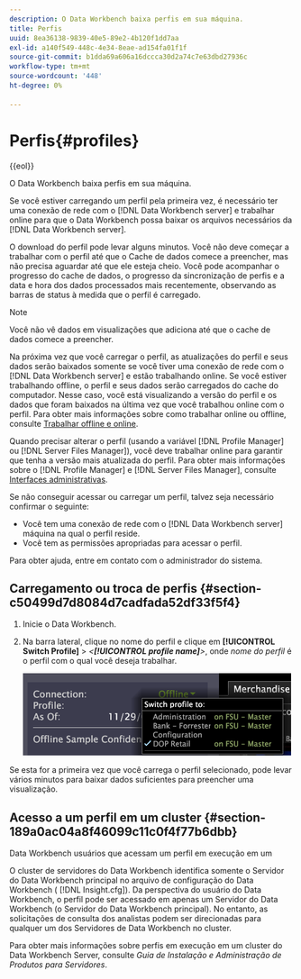 ```yaml
---
description: O Data Workbench baixa perfis em sua máquina.
title: Perfis
uuid: 8ea36138-9839-40e5-89e2-4b120f1dd7aa
exl-id: a140f549-448c-4e34-8eae-ad154fa01f1f
source-git-commit: b1dda69a606a16dccca30d2a74c7e63dbd27936c
workflow-type: tm+mt
source-wordcount: '448'
ht-degree: 0%

---
```


# Perfis{#profiles}

{{eol}}

O Data Workbench baixa perfis em sua máquina.

Se você estiver carregando um perfil pela primeira vez, é necessário ter uma conexão de rede com o [!DNL Data Workbench server] e trabalhar online para que o Data Workbench possa baixar os arquivos necessários da [!DNL Data Workbench server].

O download do perfil pode levar alguns minutos. Você não deve começar a trabalhar com o perfil até que o Cache de dados comece a preencher, mas não precisa aguardar até que ele esteja cheio. Você pode acompanhar o progresso do cache de dados, o progresso da sincronização de perfis e a data e hora dos dados processados mais recentemente, observando as barras de status à medida que o perfil é carregado.

>[!NOTE]
>
>Você não vê dados em visualizações que adiciona até que o cache de dados comece a preencher.

Na próxima vez que você carregar o perfil, as atualizações do perfil e seus dados serão baixados somente se você tiver uma conexão de rede com o [!DNL Data Workbench server] e estão trabalhando online. Se você estiver trabalhando offline, o perfil e seus dados serão carregados do cache do computador. Nesse caso, você está visualizando a versão do perfil e os dados que foram baixados na última vez que você trabalhou online com o perfil. Para obter mais informações sobre como trabalhar online ou offline, consulte [Trabalhar offline e online](../../home/c-get-started/c-off-on.md#concept-cef8758ede044b18b3558376c5eb9f54).

Quando precisar alterar o perfil (usando a variável [!DNL Profile Manager] ou [!DNL Server Files Manager]), você deve trabalhar online para garantir que tenha a versão mais atualizada do perfil. Para obter mais informações sobre o [!DNL Profile Manager] e [!DNL Server Files Manager], consulte [Interfaces administrativas](../../home/c-get-started/c-admin-intrf/c-admin-intrf.md#concept-855c1a91e1a948969fab592adca15f74).

Se não conseguir acessar ou carregar um perfil, talvez seja necessário confirmar o seguinte:

* Você tem uma conexão de rede com o [!DNL Data Workbench server] máquina na qual o perfil reside.
* Você tem as permissões apropriadas para acessar o perfil.

Para obter ajuda, entre em contato com o administrador do sistema.

## Carregamento ou troca de perfis {#section-c50499d7d8084d7cadfada52df33f5f4}

1. Inicie o Data Workbench.
1. Na barra lateral, clique no nome do perfil e clique em **[!UICONTROL Switch Profile]** > *&lt;**[!UICONTROL profile name]**>*, onde *nome do perfil* é o perfil com o qual você deseja trabalhar.

   ![](assets/sidebar_profile.png)

Se esta for a primeira vez que você carrega o perfil selecionado, pode levar vários minutos para baixar dados suficientes para preencher uma visualização.

## Acesso a um perfil em um cluster {#section-189a0ac04a8f46099c11c0f4f77b6dbb}

Data Workbench usuários que acessam um perfil em execução em um

O cluster de servidores do Data Workbench identifica somente o Servidor do Data Workbench principal no arquivo de configuração do Data Workbench ( [!DNL Insight.cfg]). Da perspectiva do usuário do Data Workbench, o perfil pode ser acessado em apenas um Servidor do Data Workbench (o Servidor do Data Workbench principal). No entanto, as solicitações de consulta dos analistas podem ser direcionadas para qualquer um dos Servidores de Data Workbench no cluster.

Para obter mais informações sobre perfis em execução em um cluster do Data Workbench Server, consulte *Guia de Instalação e Administração de Produtos para Servidores*.
